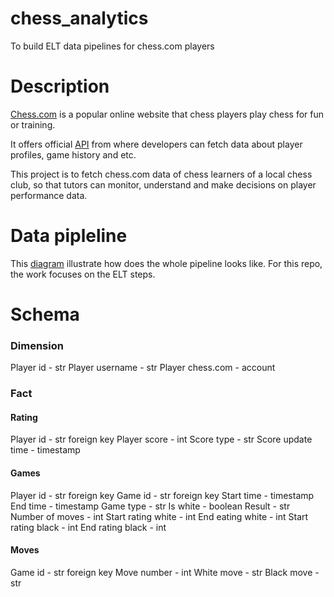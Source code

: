 # chess_analytics
To build ELT data pipelines for chess.com players

# Description

[Chess.com](https://www.chess.com/) is a popular online website that chess players play chess for fun or training.

It offers official [API](https://www.npmjs.com/package/chess-web-api) from where developers can fetch data about player profiles, game history and etc.

This project is to fetch chess.com data of chess learners of a local chess club, so that tutors can monitor, understand and make decisions on player performance data.


# Data pipleline
This [diagram](https://docs.google.com/drawings/d/1BzmY8LQ4Q64lc_jIVaKUPrPVy9EqauiTllPp1ptvc1k/edit?usp=sharing) illustrate how does the whole pipeline looks like. For this repo, the work focuses on the ELT steps.

# Schema

### Dimension
Player id - str
Player username - str
Player chess.com - account

### Fact
#### Rating
Player id - str foreign key
Player score - int 
Score type - str
Score update time - timestamp

#### Games
Player id - str foreign key
Game id - str foreign key
Start time - timestamp
End time - timestamp
Game type - str
Is white - boolean
Result - str
Number of moves - int
Start rating white - int
End eating white - int
Start rating black - int
End rating black - int

#### Moves
Game id - str foreign key
Move number - int 
White move - str
Black move - str
